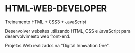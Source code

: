 # HTML-WEB-DEVELOPER
Treinamento HTML + CSS3 + JavaScript

Desenvolver websites utilizando HTML, CSS e JavaScript para desenvolvimento web front-end.

Projetos Web realizados na "Digital Innovation One".
